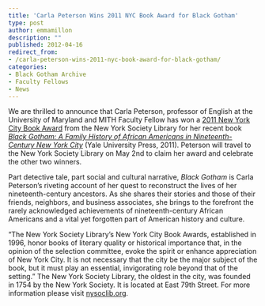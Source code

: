 ```yaml
---
title: 'Carla Peterson Wins 2011 NYC Book Award for Black Gotham'
type: post
author: emmamillon
description: ""
published: 2012-04-16
redirect_from: 
- /carla-peterson-wins-2011-nyc-book-award-for-black-gotham/
categories:
- Black Gotham Archive
- Faculty Fellows
- News
---
```

We are thrilled to announce that Carla Peterson, professor of English at the University of Maryland and MITH Faculty Fellow has won a [2011 New York City Book Award](http://www.nysoclib.org/awards/index.html) from the New York Society Library for her recent book _[Black Gotham: A Family History of African Americans in Nineteenth-Century New York City](http://yalepress.yale.edu/book.asp?isbn=9780300162554)_ (Yale University Press, 2011). Peterson will travel to the New York Society Library on May 2nd to claim her award and celebrate the other two winners.

Part detective tale, part social and cultural narrative, _Black Gotham_ is Carla Peterson’s riveting account of her quest to reconstruct the lives of her nineteenth-century ancestors. As she shares their stories and those of their friends, neighbors, and business associates, she brings to the forefront the rarely acknowledged achievements of nineteenth-century African Americans and a vital yet forgotten part of American history and culture.

“The New York Society Library’s New York City Book Awards, established in 1996, honor books of literary quality or historical importance that, in the opinion of the selection committee, evoke the spirit or enhance appreciation of New York City. It is not necessary that the city be the major subject of the book, but it must play an essential, invigorating role beyond that of the setting.” The New York Society Library, the oldest in the city, was founded in 1754 by the New York Society. It is located at East 79th Street. For more information please visit [nysoclib.org](http://nysoclib.org/).
